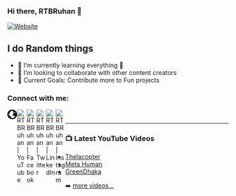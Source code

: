 ### Hi there, RTBRuhan 👋

[![Website](https://img.shields.io/website?label=RTBRuhan&style=for-the-badge&url=https%3A%2F%2Fabout.me/RTBRuhan)](https://about.me/RTBRuhan)

## I do Random things

- 🌱 I’m currently learning everything 🤣
- 👯 I’m looking to collaborate with other content creators
- 🥅 Current Goals: Contribute more to Fun projects

### Connect with me:

[<img align="left" alt="RTBRuhan.com" width="22px" src="https://raw.githubusercontent.com/iconic/open-iconic/master/svg/globe.svg" />][website]
[<img align="left" alt="RTBRuhan | YouTube" width="22px" src="https://cdn.jsdelivr.net/npm/simple-icons@v3/icons/youtube.svg" />][youtube]
[<img align="left" alt="RTBRuhan | Facebook" width="22px" src="https://cdn.jsdelivr.net/npm/simple-icons@v3/icons/facebook.svg" />][facebook]
[<img align="left" alt="RTBRuhan | Twitter" width="22px" src="https://cdn.jsdelivr.net/npm/simple-icons@v3/icons/twitter.svg" />][twitter]
[<img align="left" alt="RTBRuhan | LinkedIn" width="22px" src="https://cdn.jsdelivr.net/npm/simple-icons@v3/icons/linkedin.svg" />][linkedin]
[<img align="left" alt="RTBRuhan | Instagram" width="22px" src="https://cdn.jsdelivr.net/npm/simple-icons@v3/icons/instagram.svg" />][instagram]

<br />

---

### 📺 Latest YouTube Videos

<!-- YOUTUBE:START -->
- [Thelacopter](https://youtu.be/b91ej-7F4Oo)
- [Meta Human](https://youtu.be/iy2WuU3i440)
- [GreenDhaka](https://youtu.be/hCrlQMdwiRk)
<!-- YOUTUBE:END -->

➡️ [more videos...](https://youtube.com/RTBRuhan)

[website]: https://about.me/RTBRuhan
[course]: http://vsCodeHero.com
[facebook]: https://facebook.com/RTBRuhan
[twitter]: https://twitter.com/RTBRuhan
[youtube]: https://youtube.com/RTBRuhan
[instagram]: https://instagram.com/RTBRuhan
[linkedin]: https://linkedin.com/in/RTBRuhan
